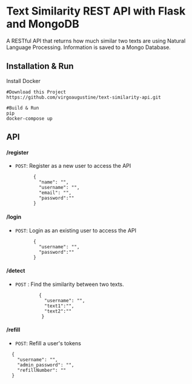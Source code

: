 # Text Similarity REST API with Flask and MongoDB
A RESTful API that returns how much similar two texts are using Natural Language Processing.
Information is saved to a Mongo Database.

## Installation & Run

Install Docker

```
#Download this Project
https://github.com/virgoaugustine/text-similarity-api.git
```

```
#Build & Run
pip
docker-compose up
```

## API

#### /register
* `POST`: Register as a new user to access the API
```
          { 
            "name": "",
            "username": "",
            "email": "",
            "password":""
          }
```

#### /login
* `POST`: Login as an existing user to access the API
```
          { 
            "username": "",
            "password":""
          }
```
#### /detect
* `POST` : Find the similarity between two texts.
```
            { 
              "username": "",
              "text1":"",
              "text2":""
             }
 ```
#### /refill
*   `POST`: Refill a user's tokens
```
  {
    "username": "",
    "admin_password": "",
    "refillNumber": ""
  }
```
    

